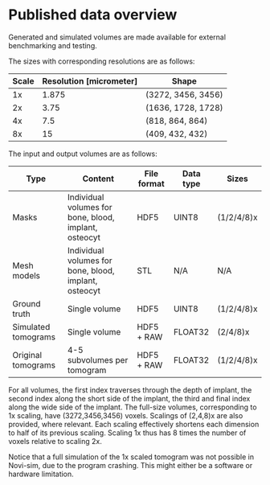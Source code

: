 # Published data overview

Generated and simulated volumes are made available for external benchmarking and testing.

The sizes with corresponding resolutions are as follows:

| Scale | Resolution [micrometer] | Shape              |
| ----- | ----------------------- | ------------------ |
| 1x    |  1.875                  | (3272, 3456, 3456) |
| 2x    |  3.75                   | (1636, 1728, 1728) |
| 4x    |  7.5                    | (818, 864, 864)    |
| 8x    | 15                      | (409, 432, 432)    |

The input and output volumes are as follows:

| Type    | Content | File format | Data type | Sizes |
| ------- | ------- | ----------- | --------- | ----- |
| Masks | Individual volumes for bone, blood, implant, osteocyt | HDF5 | UINT8 | (1/2/4/8)x |
| Mesh models | Individual volumes for bone, blood, implant, osteocyt | STL | N/A | N/A |
| Ground truth | Single volume | HDF5 | UINT8 | (1/2/4/8)x |
| Simulated tomograms | Single volume | HDF5 + RAW | FLOAT32 | (2/4/8)x |
| Original tomograms | 4-5 subvolumes per tomogram | HDF5 + RAW | FLOAT32 | (1/2/4/8)x |

For all volumes, the first index traverses through the depth of implant, the
second index along the short side of the implant, the third and final index
along the wide side of the implant. The full-size volumes, corresponding to 1x
scaling, have (3272,3456,3456) voxels. Scalings of (2,4,8)x are also provided,
where relevant. Each scaling effectively shortens each dimension to half of its
previous scaling. Scaling 1x thus has 8 times the number of voxels relative to
scaling 2x.

Notice that a full simulation of the 1x scaled tomogram was not possible
in Novi-sim, due to the program crashing. This might either be a software or
hardware limitation.

